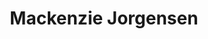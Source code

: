 ---
name: Mackenzie Jorgensen
title: Mackenzie Jorgensen
description: Conversations with Practitioners
working_group: Conversations with Practitioners
link: https://mjorgen1.github.io/
image: "/assets/organization/working_group_organizers/mackenzie.jpg"
---